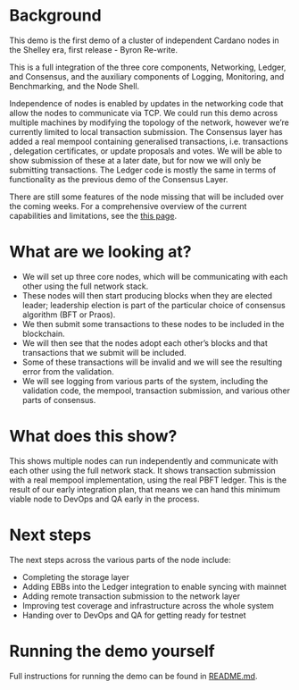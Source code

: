 # Background
This demo is the first demo of a cluster of independent Cardano nodes in the Shelley era, first release - Byron Re-write.

This is a full integration of the three core components, Networking, Ledger, and Consensus, and the auxiliary components of Logging, Monitoring, and Benchmarking, and the Node Shell.

Independence of nodes is enabled by updates in the networking code that allow the nodes to communicate via TCP. We could run this demo across multiple machines by modifying the topology of the network, however we’re currently limited to local transaction submission. The Consensus layer has added a real mempool containing generalised transactions, i.e. transactions , delegation certificates, or update proposals and votes. We will be able to show submission of these at a later date, but for now we will only be submitting transactions. The Ledger code is mostly the same in terms of functionality as the previous demo of the Consensus Layer.

There are still some features of the node missing that will be included over the coming weeks. For a comprehensive overview of the current capabilities and limitations, see the [this page](https://github.com/input-output-hk/cardano-node/wiki/Cardano-Haskell-Node-Capabilities).

# What are we looking at?
- We will set up three core nodes, which will be communicating with each other using the full network stack.
- These nodes will then start producing blocks when they are elected leader; leadership election is part of the particular choice of consensus algorithm (BFT or Praos).
- We then submit some transactions to these nodes to be included in the blockchain.
- We will then see that the nodes adopt each other’s blocks and that transactions that we submit will be included.
- Some of these transactions will be invalid and we will see the resulting error from the validation.
- We will see logging from various parts of the system, including the validation code, the mempool, transaction submission, and various other parts of consensus.

# What does this show?
This shows multiple nodes can run independently and communicate with each other using the full network stack. It shows transaction submission with a real mempool implementation, using the real PBFT ledger. This is the result of our early integration plan, that means we can hand this minimum viable node to DevOps and QA early in the process.

# Next steps
The next steps across the various parts of the node include:
- Completing the storage layer
- Adding EBBs into the Ledger integration to enable syncing with mainnet
- Adding remote transaction submission to the network layer
- Improving test coverage and infrastructure across the whole system
- Handing over to DevOps and QA for getting ready for testnet

# Running the demo yourself
Full instructions for running the demo can be found in [README.md](https://github.com/input-output-hk/cardano-node/blob/master/README.md).
